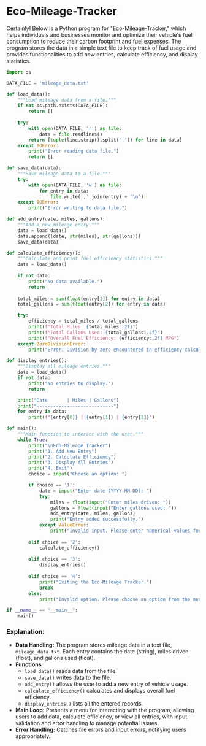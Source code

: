 # Eco-Mileage-Tracker

Certainly! Below is a Python program for "Eco-Mileage-Tracker," which helps individuals and businesses monitor and optimize their vehicle's fuel consumption to reduce their carbon footprint and fuel expenses. The program stores the data in a simple text file to keep track of fuel usage and provides functionalities to add new entries, calculate efficiency, and display statistics.

```python
import os

DATA_FILE = 'mileage_data.txt'

def load_data():
    """Load mileage data from a file."""
    if not os.path.exists(DATA_FILE):
        return []
    
    try:
        with open(DATA_FILE, 'r') as file:
            data = file.readlines()
        return [tuple(line.strip().split(',')) for line in data]
    except IOError:
        print("Error reading data file.")
        return []

def save_data(data):
    """Save mileage data to a file."""
    try:
        with open(DATA_FILE, 'w') as file:
            for entry in data:
                file.write(','.join(entry) + '\n')
    except IOError:
        print("Error writing to data file.")

def add_entry(date, miles, gallons):
    """Add a new mileage entry."""
    data = load_data()
    data.append((date, str(miles), str(gallons)))
    save_data(data)

def calculate_efficiency():
    """Calculate and print fuel efficiency statistics."""
    data = load_data()
    
    if not data:
        print("No data available.")
        return
    
    total_miles = sum(float(entry[1]) for entry in data)
    total_gallons = sum(float(entry[2]) for entry in data)

    try:
        efficiency = total_miles / total_gallons
        print(f"Total Miles: {total_miles:.2f}")
        print(f"Total Gallons Used: {total_gallons:.2f}")
        print(f"Overall Fuel Efficiency: {efficiency:.2f} MPG")
    except ZeroDivisionError:
        print("Error: Division by zero encountered in efficiency calculation.")

def display_entries():
    """Display all mileage entries."""
    data = load_data()
    if not data:
        print("No entries to display.")
        return

    print("Date       | Miles | Gallons")
    print("----------------------------")
    for entry in data:
        print(f"{entry[0]} | {entry[1]} | {entry[2]}")

def main():
    """Main function to interact with the user."""
    while True:
        print("\nEco-Mileage Tracker")
        print("1. Add New Entry")
        print("2. Calculate Efficiency")
        print("3. Display All Entries")
        print("4. Exit")
        choice = input("Choose an option: ")

        if choice == '1':
            date = input("Enter date (YYYY-MM-DD): ")
            try:
                miles = float(input("Enter miles driven: "))
                gallons = float(input("Enter gallons used: "))
                add_entry(date, miles, gallons)
                print("Entry added successfully.")
            except ValueError:
                print("Invalid input. Please enter numerical values for miles and gallons.")
        
        elif choice == '2':
            calculate_efficiency()
        
        elif choice == '3':
            display_entries()
        
        elif choice == '4':
            print("Exiting the Eco-Mileage Tracker.")
            break
        else:
            print("Invalid option. Please choose an option from the menu.")

if __name__ == "__main__":
    main()
```

### Explanation:
- **Data Handling:** The program stores mileage data in a text file, `mileage_data.txt`. Each entry contains the date (string), miles driven (float), and gallons used (float).
- **Functions:** 
  - `load_data()` reads data from the file.
  - `save_data()` writes data to the file.
  - `add_entry()` allows the user to add a new entry of vehicle usage.
  - `calculate_efficiency()` calculates and displays overall fuel efficiency.
  - `display_entries()` lists all the entered records.
- **Main Loop:** Presents a menu for interacting with the program, allowing users to add data, calculate efficiency, or view all entries, with input validation and error handling to manage potential issues.
- **Error Handling:** Catches file errors and input errors, notifying users appropriately.